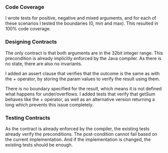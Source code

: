 ### Code Coverage

I wrote tests for positive, negative and mixed arguments,
and for each of these scenarios I tested the boundaries (0, min and max).
This resulted in 100% code coverage.

### Designing Contracts

The only contract is that both arguments are in the 32bit integer range.
This precondition is already implicitly enforced by the Java compiler.
As there is no state, there are also no invariants.

I added an assert clause that verifies that the outcome is the same as with the + operator,
by storing the param values to verify the result using them.

There is no boundary specified for the result, which means it is not defined what happens for under/overflows.
I added tests that verify that getSum behaves like the + operator,
as well as an alternative version returning a long which prevents this issue completely.

### Testing Contracts

As the contract is already enforced by the compiler,
the existing tests already verify the preconditions.
The post-condition cannot fail based on the current implementation.
And if the implementation is changed, the existing tests should be enough.